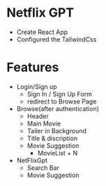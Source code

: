 # Netflix GPT
- Create React App 
- Configured the TailwindCss


# Features
- Login/Sign up 
    - Sign In / Sign Up Form
    - redirect to Browse Page
- Browse(after authentication)
    - Header
    - Main Movie
    - Tailer in Background
    - Title & discription
    - Movie Suggestion
        - MovieList + N
- NetFlixGpt
    - Search Bar
    - Movie Suggestion
